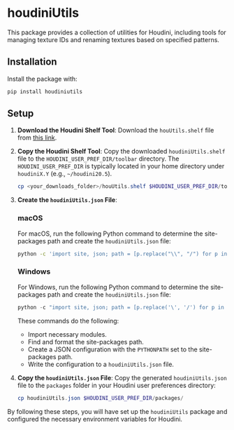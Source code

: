 
# houdiniUtils

This package provides a collection of utilities for Houdini, including tools for managing texture IDs and renaming textures based on specified patterns.

## Installation

Install the package with:
```bash
pip install houdiniutils
```

## Setup

1. **Download the Houdini Shelf Tool**:
   Download the `houUtils.shelf` file from [this link](https://github.com/suhailphotos/houdiniUtils/blob/36c5893a1dcd1949c12b66942708bc425d1d993b/houdiniutils/textureTools/houdiniUtils.shelf).

2. **Copy the Houdini Shelf Tool**:
   Copy the downloaded `houdiniUtils.shelf` file to the `HOUDINI_USER_PREF_DIR/toolbar` directory. The `HOUDINI_USER_PREF_DIR` is typically located in your home directory under `houdiniX.Y` (e.g., `~/houdini20.5`).

   ```powershell
   cp <your_downloads_folder>/houUtils.shelf $HOUDINI_USER_PREF_DIR/toolbar/
   ```

3. **Create the `houdiniUtils.json` File**:

   ### macOS
   For macOS, run the following Python command to determine the site-packages path and create the `houdiniUtils.json` file:

   ```bash
   python -c 'import site, json; path = [p.replace("\\", "/") for p in site.getsitepackages() if "site-packages" in p][0]; config = {"env": [{"PYTHONPATH": [path]}]}; f = open("houdiniUtils.json", "w"); json.dump(config, f, indent=4); f.close()'
   ```

   ### Windows
   For Windows, run the following Python command to determine the site-packages path and create the `houdiniUtils.json` file:

   ```powershell
   python -c "import site, json; path = [p.replace('\', '/') for p in site.getsitepackages() if 'site-packages' in p][0]; config = {'env': [{'PYTHONPATH': [path]}]}; f = open('houdiniUtils.json', 'w'); json.dump(config, f, indent=4); f.close()"
   ```

   These commands do the following:
   - Import necessary modules.
   - Find and format the site-packages path.
   - Create a JSON configuration with the `PYTHONPATH` set to the site-packages path.
   - Write the configuration to a `houdiniUtils.json` file.

4. **Copy the `houdiniUtils.json` File**:
   Copy the generated `houdiniUtils.json` file to the `packages` folder in your Houdini user preferences directory:

   ```powershell
   cp houdiniUtils.json $HOUDINI_USER_PREF_DIR/packages/
   ```

By following these steps, you will have set up the `houdiniUtils` package and configured the necessary environment variables for Houdini.
